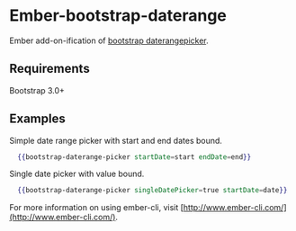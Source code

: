 # Ember-bootstrap-daterange

Ember add-on-ification of [bootstrap daterangepicker](https://github.com/dangrossman/bootstrap-daterangepicker).

## Requirements
Bootstrap 3.0+

## Examples
Simple date range picker with start and end dates bound.
```handlebars
  {{bootstrap-daterange-picker startDate=start endDate=end}}
```

Single date picker with value bound.
```handlebars
  {{bootstrap-daterange-picker singleDatePicker=true startDate=date}}
```

For more information on using ember-cli, visit [http://www.ember-cli.com/](http://www.ember-cli.com/).
